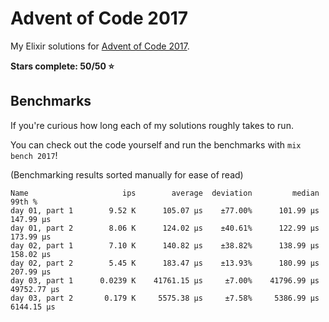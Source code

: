 # Advent of Code 2017

My Elixir solutions for [Advent of Code 2017](https://adventofcode.com/2017).

**Stars complete: 50/50 :star:**

## Benchmarks

If you're curious how long each of my solutions roughly takes to run.

You can check out the code yourself and run the benchmarks with `mix bench 2017`!

(Benchmarking results sorted manually for ease of read)

```
Name                     ips        average  deviation         median         99th %
day 01, part 1        9.52 K      105.07 μs    ±77.00%      101.99 μs      147.99 μs
day 01, part 2        8.06 K      124.02 μs    ±40.61%      122.99 μs      173.99 μs
day 02, part 1        7.10 K      140.82 μs    ±38.82%      138.99 μs      158.02 μs
day 02, part 2        5.45 K      183.47 μs    ±13.93%      180.99 μs      207.99 μs
day 03, part 1      0.0239 K    41761.15 μs     ±7.00%    41796.99 μs    49752.77 μs
day 03, part 2       0.179 K     5575.38 μs     ±7.58%     5386.99 μs     6144.15 μs
```

